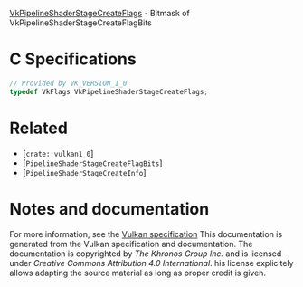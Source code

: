 [VkPipelineShaderStageCreateFlags](https://www.khronos.org/registry/vulkan/specs/1.3-extensions/man/html/VkPipelineShaderStageCreateFlags.html) - Bitmask of VkPipelineShaderStageCreateFlagBits

# C Specifications
```c
// Provided by VK_VERSION_1_0
typedef VkFlags VkPipelineShaderStageCreateFlags;
```

# Related
- [`crate::vulkan1_0`]
- [`PipelineShaderStageCreateFlagBits`]
- [`PipelineShaderStageCreateInfo`]

# Notes and documentation
For more information, see the [Vulkan specification](https://www.khronos.org/registry/vulkan/specs/1.3-extensions/html/vkspec.html)
This documentation is generated from the Vulkan specification and documentation.
The documentation is copyrighted by *The Khronos Group Inc.* and is licensed under *Creative Commons Attribution 4.0 International*.
his license explicitely allows adapting the source material as long as proper credit is given.
        